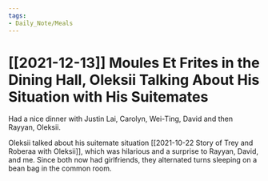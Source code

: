 ```yaml
---
tags:
- Daily_Note/Meals
---
```


# [[2021-12-13]] Moules Et Frites in the Dining Hall, Oleksii Talking About His Situation with His Suitemates



Had a nice dinner with Justin Lai, Carolyn, Wei-Ting, David and then Rayyan, Oleksii.

Oleksii talked about his suitemate situation [[2021-10-22 Story of Trey and Roberaa with Oleksii]], which was hilarious and a surprise to Rayyan, David, and me. Since both now had girlfriends, they alternated turns sleeping on a bean bag in the common room.